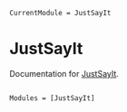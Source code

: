 ```@meta
CurrentModule = JustSayIt
```

# JustSayIt

Documentation for [JustSayIt](https://github.com/omlins/JustSayIt.jl).

```@index
```

```@autodocs
Modules = [JustSayIt]
```

